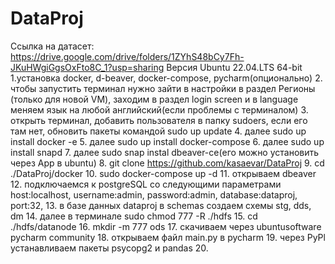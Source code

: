 # DataProj

Ссылка на датасет: https://drive.google.com/drive/folders/1ZYhS48bCy7Fh-JKuHWgiGgsOxFto8C_1?usp=sharing
Версия Ubuntu 22.04.LTS 64-bit
1.установка docker, d-beaver, docker-compose, pycharm(опционально)
2. чтобы запустить терминал нужно зайти в настройки в раздел Регионы (только для новой VM), заходим в раздел login screen и в language меняем язык на любой английский(если проблемы с терминалом)
3. открыть терминал, добавить пользователя в папку sudoers, если его там нет, обновить пакеты командой sudo up update
4. далее sudo up install docker -e
5. далее sudo up install docker-compose
6. далее sudo up install snapd
7. далее sudo snap instal dbeaver-ce(его можно установить через App в ubuntu)
8. git clone https://github.com/kasaevar/DataProj
9. cd ./DataProj/docker
10. sudo docker-compose up -d
11. открываем dbeaver 
12. подключаемся к postgreSQL со следующими параметрами host:localhost, username:admin, password:admin, database:dataproj, port:32, 
13. в базе данных dataproj в schemas создаем схемы stg, dds, dm
14. далее в терминале sudo chmod 777 -R ./hdfs
15. cd ./hdfs/datanode
16. mkdir -m 777 ods
17. скачиваем через ubuntusoftware pycharm community
18. открываем файл main.py в pycharm
19. через PyPl устанавливаем пакеты psycopg2 и pandas
20. 
